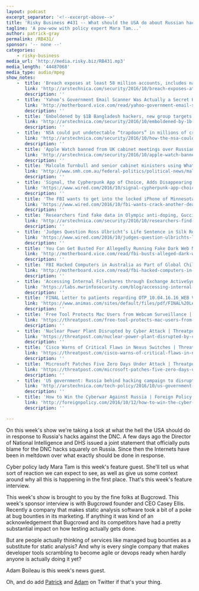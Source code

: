 ```yaml
---
layout: podcast
excerpt_separator: '<!--excerpt-above-->'
title: 'Risky Business #431 -- What should the USA do about Russian hacks?'
tagline: 'A pow-wow with policy expert Mara Tam...'
author: patrick-gray
permalink: /RB431/
sponsor: '-- none --'
categories:
    - risky-business
media_url: 'http://media.risky.biz/RB431.mp3'
media_length: '44487068'
media_type: audio/mpeg
show_notes:
    -  title: 'Breach exposes at least 58 million accounts, includes names, jobs, and more | Ars Technica'
       link: 'http://arstechnica.com/security/2016/10/breach-exposes-at-least-58-million-accounts-includes-names-jobs-and-more/'
       description: '' 
    -  title: 'Yahoo’s Government Email Scanner Was Actually a Secret Hacking Tool | Motherboard'
       link: 'http://motherboard.vice.com/read/yahoo-government-email-scanner-was-actually-a-secret-hacking-tool'
       description: '' 
    -  title: 'Emboldened by $1B Bangladesh hackers, new group targets SWIFT users | Ars Technica'
       link: 'http://arstechnica.com/security/2016/10/emboldened-by-1b-bangladesh-hackers-new-group-targets-swift-users/'
       description: '' 
    -  title: 'NSA could put undetectable “trapdoors” in millions of crypto keys | Ars Technica'
       link: 'http://arstechnica.com/security/2016/10/how-the-nsa-could-put-undetectable-trapdoors-in-millions-of-crypto-keys/'
       description: '' 
    -  title: 'Apple Watch banned from UK cabinet meetings over Russian hacker fears | Ars Technica'
       link: 'http://arstechnica.com/security/2016/10/apple-watch-banned-uk-cabinet-meetings-russian-hackers/'
       description: '' 
    -  title: 'Malcolm Turnbull and senior cabinet ministers using WhatsApp could pose security risk: experts'
       link: 'http://www.smh.com.au/federal-politics/political-news/malcolm-turnbull-and-senior-cabinet-ministers-using-whatsapp-could-pose-security-risk-experts-20161012-gs0cuj.html'
       description: '' 
    -  title: 'Signal, the Cypherpunk App of Choice, Adds Disappearing Messages | WIRED'
       link: 'https://www.wired.com/2016/10/signal-cypherpunk-app-choice-adds-disappearing-messages/'
       description: '' 
    -  title: 'The FBI wants to get into the locked iPhone of Minnesota ISIS attacker Dahir Adan | WIRED'
       link: 'https://www.wired.com/2016/10/fbi-wants-crack-another-dead-terrorists-locked-iphone/'
       description: '' 
    -  title: 'Researchers find fake data in Olympic anti-doping, Guccifer 2.0 Clinton dumps | Ars Technica'
       link: 'http://arstechnica.com/security/2016/10/researchers-find-fake-data-in-olympic-anti-doping-guccifer-2-0-clinton-dumps/'
       description: '' 
    -  title: 'Judges Question Ross Ulbricht’s Life Sentence in Silk Road Appeal | WIRED'
       link: 'https://www.wired.com/2016/10/judges-question-ulbrichts-life-sentence-silk-road-appeal/'
       description: '' 
    -  title: 'You Can Get Busted For Allegedly Running Fake Dark Web Markets | Motherboard'
       link: 'http://motherboard.vice.com/read/fbi-busts-alleged-dark-web-scammer'
       description: '' 
    -  title: 'FBI Hacked Computers in Australia as Part of Global Child Porn Sting | Motherboard'
       link: 'http://motherboard.vice.com/read/fbi-hacked-computers-in-australia-as-part-of-global-child-porn-sting'
       description: '' 
    -  title: 'Accessing Internal Fileshares through Exchange ActiveSync'
       link: 'https://labs.mwrinfosecurity.com/blog/accessing-internal-fileshares-through-exchange-activesync'
       description: '' 
    -  title: 'FINAL Letter to patients regarding OTP_10.04.16.16_WEB VERSION.PDF'
       link: 'https://www.animas.com/sites/default/files/pdf/FINAL%20Letter%20to%20patients%20regarding%20OTP_10.04.16.16_WEB%20VERSION.PDF'
       description: '' 
    -  title: 'Free Tool Protects Mac Users from Webcam Surveillance | Threatpost | The first stop for security news'
       link: 'https://threatpost.com/free-tool-protects-mac-users-from-webcam-surveillance/121154/'
       description: '' 
    -  title: 'Nuclear Power Plant Disrupted by Cyber Attack | Threatpost | The first stop for security news'
       link: 'https://threatpost.com/nuclear-power-plant-disrupted-by-cyber-attack/121216/'
       description: '' 
    -  title: 'Cisco Warns of Critical Flaws in Nexus Switches | Threatpost | The first stop for security news'
       link: 'https://threatpost.com/cisco-warns-of-critical-flaws-in-nexus-switches/121164/'
       description: '' 
    -  title: 'Microsoft Patches Five Zero Days Under Attack | Threatpost | The first stop for security news'
       link: 'https://threatpost.com/microsoft-patches-five-zero-days-under-attack/121211/'
       description: '' 
    -  title: 'US government: Russia behind hacking campaign to disrupt US elections | Ars Technica'
       link: 'http://arstechnica.com/tech-policy/2016/10/us-government-russia-behind-hacking-campaign-to-disrupt-us-elections/'
       description: '' 
    -  title: 'How to Win the Cyberwar Against Russia | Foreign Policy'
       link: 'http://foreignpolicy.com/2016/10/12/how-to-win-the-cyber-war-against-russia/'
       description: '' 

---
```

On this week's show we're taking a look at what the hell the USA should do in response to Russia's hacks against the DNC. A few days ago the Director of National Intelligence and DHS issued a joint statement that officially puts blame for the DNC hacks squarely on Russia. Since then the Internets have been in meltdown over what exactly should be done in response.

Cyber policy lady Mara Tam is this week's feature guest. She'll tell us what sort of reaction we can expect to see, as well as give us some context around why all this is happening in the first place. That's this week's feature interview.

This week's show is brought to you by the fine folks at Bugcrowd. This week's sponsor interview is with Bugcrowd founder and CEO Casey Ellis. Recently a company that makes static analysis software took a bit of a poke at bug bounties in its marketing. If anything it was kind of an acknowledgement that Bugcrowd and its competitors have had a pretty substantial impact on how testing actually gets done.

But are people actually thinking of services like managed bug bounties as a substitute for static analysis? And why is every single company that makes developer tools scrambling to become agile or devops ready when hardly anyone is actually doing it yet?

Adam Boileau is this week's news guest.

Oh, and do add [Patrick](https://twitter.com/riskybusiness) and [Adam](https://twitter.com/metlstorm) on Twitter if that's your thing.
